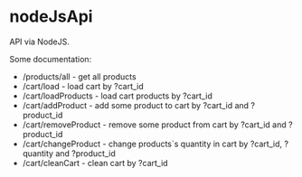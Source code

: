 # nodeJsApi
API via NodeJS.

Some documentation:

- /products/all - get all products
- /cart/load - load cart by ?cart_id
- /cart/loadProducts - load cart products by ?cart_id
- /cart/addProduct - add some product to cart by ?cart_id and ?product_id
- /cart/removeProduct - remove some product from cart by ?cart_id and ?product_id
- /cart/changeProduct - change products`s quantity in cart by ?cart_id, ?quantity and ?product_id
- /cart/cleanCart - clean cart by ?cart_id
